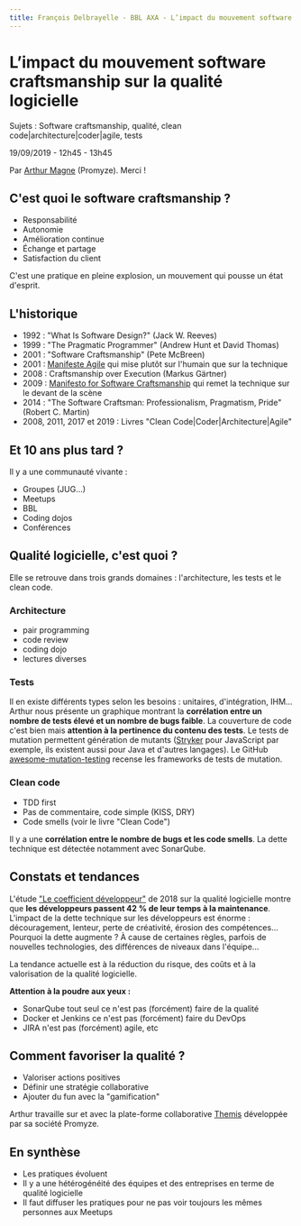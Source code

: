```yaml
---
title: François Delbrayelle - BBL AXA - L’impact du mouvement software craftsmanship sur la qualité logicielle
---
```


# L’impact du mouvement software craftsmanship sur la qualité logicielle

Sujets : Software craftsmanship, qualité, clean code|architecture|coder|agile, tests

19/09/2019 - 12h45 - 13h45

Par [Arthur Magne](https://twitter.com/ArthurMagne) (Promyze). Merci !

## C'est quoi le software craftsmanship ?

- Responsabilité
- Autonomie
- Amélioration continue
- Échange et partage
- Satisfaction du client

C'est une pratique en pleine explosion, un mouvement qui pousse un état d'esprit.

## L'historique

- 1992 : "What Is Software Design?" (Jack W. Reeves)
- 1999 : "The Pragmatic Programmer" (Andrew Hunt et David Thomas)
- 2001 : "Software Craftsmanship" (Pete McBreen)
- 2001 : [Manifeste Agile](http://manifesteagile.fr/index.html) qui mise plutôt sur l'humain que sur la technique
- 2008 : Craftsmanship over Execution (Markus Gärtner)
- 2009 : [Manifesto for Software Craftsmanship](http://manifesto.softwarecraftsmanship.org/) qui remet la technique sur le devant de la scène
- 2014 : "The Software Craftsman: Professionalism, Pragmatism, Pride" (Robert C. Martin)
- 2008, 2011, 2017 et 2019 : Livres "Clean Code|Coder|Architecture|Agile"

## Et 10 ans plus tard ?

Il y a une communauté vivante :
- Groupes (JUG...)
- Meetups
- BBL
- Coding dojos
- Conférences

## Qualité logicielle, c'est quoi ?

Elle se retrouve dans trois grands domaines : l'architecture, les tests et le clean code.

### Architecture

- pair programming
- code review
- coding dojo
- lectures diverses

### Tests

Il en existe différents types selon les besoins : unitaires, d'intégration, IHM...
Arthur nous présente un graphique montrant la __corrélation entre un nombre de tests élevé et un nombre de bugs faible__.
La couverture de code c'est bien mais __attention à la pertinence du contenu des tests__.
Le tests de mutation permettent génération de mutants ([Stryker](https://stryker-mutator.io/) pour JavaScript par exemple, ils existent aussi pour Java et d'autres langages).
Le GitHub [awesome-mutation-testing](https://github.com/theofidry/awesome-mutation-testing) recense les frameworks de tests de mutation.

### Clean code

- TDD first
- Pas de commentaire, code simple (KISS, DRY)
- Code smells (voir le livre "Clean Code")

Il y a une __corrélation entre le nombre de bugs et les code smells__. La dette technique est détectée notamment avec SonarQube.

## Constats et tendances

L'étude ["Le coefficient développeur"](https://stripe.com/reports/developer-coefficient-2018) de 2018 sur la qualité logicielle montre que __les développeurs passent 42 % de leur temps à la maintenance__.
L'impact de la dette technique sur les développeurs est énorme : découragement, lenteur, perte de créativité, érosion des compétences...
Pourquoi la dette augmente ? À cause de certaines règles, parfois de nouvelles technologies, des différences de niveaux dans l'équipe...

La tendance actuelle est à la réduction du risque, des coûts et à la valorisation de la qualité logicielle.

__Attention à la poudre aux yeux :__
- SonarQube tout seul ce n'est pas (forcément) faire de la qualité
- Docker et Jenkins ce n'est pas (forcément) faire du DevOps
- JIRA n'est pas (forcément) agile, etc

## Comment favoriser la qualité ?

- Valoriser actions positives
- Définir une stratégie collaborative
- Ajouter du fun avec la "gamification"

Arthur travaille sur et avec la plate-forme collaborative [Themis](https://promyze.com/themis/) développée par sa société Promyze.

## En synthèse

- Les pratiques évoluent
- Il y a une hétérogénéité des équipes et des entreprises en terme de qualité logicielle
- Il faut diffuser les pratiques pour ne pas voir toujours les mêmes personnes aux Meetups